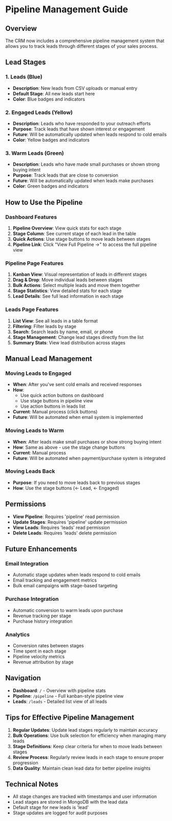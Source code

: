 # Pipeline Management Guide

## Overview
The CRM now includes a comprehensive pipeline management system that allows you to track leads through different stages of your sales process.

## Lead Stages

### 1. **Leads** (Blue)
- **Description**: New leads from CSV uploads or manual entry
- **Default Stage**: All new leads start here
- **Color**: Blue badges and indicators

### 2. **Engaged Leads** (Yellow)
- **Description**: Leads who have responded to your outreach efforts
- **Purpose**: Track leads that have shown interest or engagement
- **Future**: Will be automatically updated when leads respond to cold emails
- **Color**: Yellow badges and indicators

### 3. **Warm Leads** (Green)
- **Description**: Leads who have made small purchases or shown strong buying intent
- **Purpose**: Track leads that are close to conversion
- **Future**: Will be automatically updated when leads make purchases
- **Color**: Green badges and indicators

## How to Use the Pipeline

### Dashboard Features
1. **Pipeline Overview**: View quick stats for each stage
2. **Stage Column**: See current stage of each lead in the table
3. **Quick Actions**: Use stage buttons to move leads between stages
4. **Pipeline Link**: Click "View Full Pipeline →" to access the full pipeline view

### Pipeline Page Features
1. **Kanban View**: Visual representation of leads in different stages
2. **Drag & Drop**: Move individual leads between stages
3. **Bulk Actions**: Select multiple leads and move them together
4. **Stage Statistics**: View detailed stats for each stage
5. **Lead Details**: See full lead information in each stage

### Leads Page Features
1. **List View**: See all leads in a table format
2. **Filtering**: Filter leads by stage
3. **Search**: Search leads by name, email, or phone
4. **Stage Management**: Change lead stages directly from the list
5. **Summary Stats**: View lead distribution across stages

## Manual Lead Management

### Moving Leads to Engaged
- **When**: After you've sent cold emails and received responses
- **How**: 
  - Use quick action buttons on dashboard
  - Use stage buttons in pipeline view
  - Use action buttons in leads list
- **Current**: Manual process (click buttons)
- **Future**: Will be automated when email system is implemented

### Moving Leads to Warm
- **When**: After leads make small purchases or show strong buying intent
- **How**: Same as above - use the stage change buttons
- **Current**: Manual process
- **Future**: Will be automated when payment/purchase system is integrated

### Moving Leads Back
- **Purpose**: If you need to move leads back to previous stages
- **How**: Use the stage buttons (← Lead, ← Engaged)

## Permissions
- **View Pipeline**: Requires 'pipeline' read permission
- **Update Stages**: Requires 'pipeline' update permission
- **View Leads**: Requires 'leads' read permission
- **Delete Leads**: Requires 'leads' delete permission

## Future Enhancements

### Email Integration
- Automatic stage updates when leads respond to cold emails
- Email tracking and engagement metrics
- Bulk email campaigns with stage-based targeting

### Purchase Integration
- Automatic conversion to warm leads upon purchase
- Revenue tracking per stage
- Purchase history integration

### Analytics
- Conversion rates between stages
- Time spent in each stage
- Pipeline velocity metrics
- Revenue attribution by stage

## Navigation
- **Dashboard**: `/` - Overview with pipeline stats
- **Pipeline**: `/pipeline` - Full kanban-style pipeline view
- **Leads**: `/leads` - Detailed list view of all leads

## Tips for Effective Pipeline Management

1. **Regular Updates**: Update lead stages regularly to maintain accuracy
2. **Bulk Operations**: Use bulk selection for efficiency when managing many leads
3. **Stage Definitions**: Keep clear criteria for when to move leads between stages
4. **Review Process**: Regularly review leads in each stage to ensure proper progression
5. **Data Quality**: Maintain clean lead data for better pipeline insights

## Technical Notes
- All stage changes are tracked with timestamps and user information
- Lead stages are stored in MongoDB with the lead data
- Default stage for new leads is 'lead'
- Stage updates are logged for audit purposes